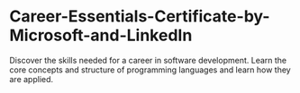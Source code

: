 # Career-Essentials-Certificate-by-Microsoft-and-LinkedIn
Discover the skills needed for a career in software development. Learn the core concepts and structure of programming languages and learn how they are applied.
